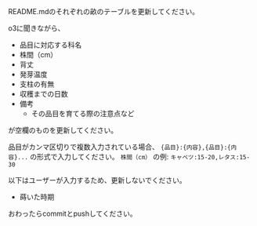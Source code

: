 README.mdのそれぞれの畝のテーブルを更新してください。

o3に聞きながら、

- 品目に対応する科名
- 株間（cm）
- 背丈
- 発芽温度
- 支柱の有無
- 収穫までの日数
- 備考
  - その品目を育てる際の注意点など

が空欄のものを更新してください。

品目がカンマ区切りで複数入力されている場合、 `{品目}:{内容},{品目}:{内容}...` の形式で入力してください。
`株間（cm）` の例: `キャベツ:15-20,レタス:15-30`

以下はユーザーが入力するため、更新しないでください。

- 蒔いた時期

おわったらcommitとpushしてください。
